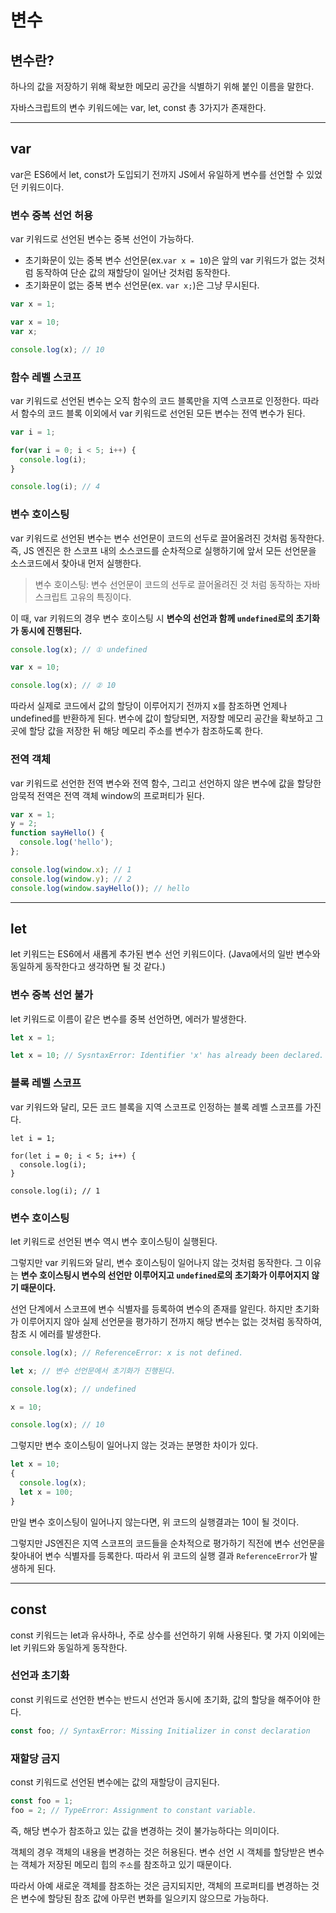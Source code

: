 # 변수

## 변수란?
하나의 값을 저장하기 위해 확보한 메모리 공간을 식별하기 위해 붙인 이름을 말한다.

자바스크립트의 변수 키워드에는 var, let, const 총 3가지가 존재한다.

---


## var
var은 ES6에서 let, const가 도입되기 전까지 JS에서 유일하게 변수를 선언할 수 있었던 키워드이다.

### 변수 중복 선언 허용

var 키워드로 선언된 변수는 중복 선언이 가능하다.
- 초기화문이 있는 중복 변수 선언문(ex.`var x = 10`)은 앞의 var 키워드가 없는 것처럼 동작하여 단순 값의 재할당이 일어난 것처럼 동작한다.
- 초기화문이 없는 중복 변수 선언문(ex. `var x;`)은 그냥 무시된다.

```js
var x = 1;

var x = 10;
var x;

console.log(x); // 10
```

### 함수 레벨 스코프
var 키워드로 선언된 변수는 오직 함수의 코드 블록만을 지역 스코프로 인정한다.
따라서 함수의 코드 블록 이외에서 var 키워드로 선언된 모든 변수는 전역 변수가 된다.
```js
var i = 1;

for(var i = 0; i < 5; i++) {
  console.log(i);
}

console.log(i); // 4
```

### 변수 호이스팅

var 키워드로 선언된 변수는 변수 선언문이 코드의 선두로 끌어올려진 것처럼 동작한다.
즉, JS 엔진은 한 스코프 내의 소스코드를 순차적으로 실행하기에 앞서 모든 선언문을 소스코드에서 찾아내 먼저 실행한다.

> 변수 호이스팅: 변수 선언문이 코드의 선두로 끌어올려진 것 처럼 동작하는 자바스크립트 고유의 특징이다.

이 때, var 키워드의 경우 변수 호이스팅 시 __변수의 선언과 함께 `undefined`로의 초기화가 동시에 진행된다.__
```js
console.log(x); // ① undefined

var x = 10;

console.log(x); // ② 10
```

따라서 실제로 코드에서 값의 할당이 이루어지기 전까지 x를 참조하면 언제나 undefined를 반환하게 된다.
변수에 값이 할당되면, 저장할 메모리 공간을 확보하고 그 곳에 할당 값을 저장한 뒤 해당 메모리 주소를 변수가 참조하도록 한다.

### 전역 객체
var 키워드로 선언한 전역 변수와 전역 함수, 그리고 선언하지 않은 변수에 값을 할당한 암묵적 전역은 전역 객체 window의 프로퍼티가 된다.
```js
var x = 1;
y = 2;
function sayHello() {
  console.log('hello');
};

console.log(window.x); // 1
console.log(window.y); // 2
console.log(window.sayHello()); // hello
```

---

## let

let 키워드는 ES6에서 새롭게 추가된 변수 선언 키워드이다.
(Java에서의 일반 변수와 동일하게 동작한다고 생각하면 될 것 같다.)

### 변수 중복 선언 불가

let 키워드로 이름이 같은 변수를 중복 선언하면, 에러가 발생한다.
```js
let x = 1;

let x = 10; // SysntaxError: Identifier 'x' has already been declared.
```

### 블록 레벨 스코프

var 키워드와 달리, 모든 코드 블록을 지역 스코프로 인정하는 블록 레벨 스코프를 가진다.
```
let i = 1;

for(let i = 0; i < 5; i++) {
  console.log(i);
}

console.log(i); // 1
```

### 변수 호이스팅

let 키워드로 선언된 변수 역시 변수 호이스팅이 실행된다.

그렇지만 var 키워드와 달리, 변수 호이스팅이 일어나지 않는 것처럼 동작한다. 
그 이유는 __변수 호이스팅시 변수의 선언만 이루어지고 `undefined`로의 초기화가 이루어지지 않기 때문이다.__

선언 단계에서 스코프에 변수 식별자를 등록하여 변수의 존재를 알린다. 
하지만 초기화가 이루어지지 않아 실제 선언문을 평가하기 전까지 해당 변수는 없는 것처럼 동작하여, 참조 시 에러를 발생한다.
```js
console.log(x); // ReferenceError: x is not defined.

let x; // 변수 선언문에서 초기화가 진행된다. 

console.log(x); // undefined

x = 10;

console.log(x); // 10
```

그렇지만 변수 호이스팅이 일어나지 않는 것과는 분명한 차이가 있다.

```js
let x = 10;
{
  console.log(x);
  let x = 100;
}
```

만일 변수 호이스팅이 일어나지 않는다면, 위 코드의 실행결과는 10이 될 것이다.

그렇지만 JS엔진은 지역 스코프의 코드들을 순차적으로 평가하기 직전에 변수 선언문을 찾아내어 변수 식별자를 등록한다.
따라서 위 코드의 실행 결과 `ReferenceError`가 발생하게 된다.

---

## const

const 키워드는 let과 유사하나, 주로 상수를 선언하기 위해 사용된다. 몇 가지 이외에는 let 키워드와 동일하게 동작한다.

### 선언과 초기화
const 키워드로 선언한 변수는 반드시 선언과 동시에 초기화, 값의 할당을 해주어야 한다.
```js
const foo; // SyntaxError: Missing Initializer in const declaration
```

### 재할당 금지
const 키워드로 선언된 변수에는 값의 재할당이 금지된다.
```js
const foo = 1;
foo = 2; // TypeError: Assignment to constant variable.
```

즉, 해당 변수가 참조하고 있는 값을 변경하는 것이 불가능하다는 의미이다.

객체의 경우 객체의 내용을 변경하는 것은 허용된다. 변수 선언 시 객체를 할당받은 변수는 객체가 저장된 메모리 힙의 `주소`를 참조하고 있기 때문이다.

따라서 아예 새로운 객체를 참조하는 것은 금지되지만, 객체의 프로퍼티를 변경하는 것은 변수에 할당된 참조 값에 아무런 변화를 일으키지 않으므로 가능하다.



